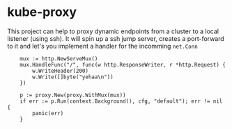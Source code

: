 # kube-proxy

This project can help to proxy dynamic endpoints from a cluster to a local listener (using ssh). It will spin up a ssh jump server, creates a port-forward to it and let's you implement a handler for the incomming `net.Conn`

```golang
	mux := http.NewServeMux()
	mux.HandleFunc("/", func(w http.ResponseWriter, r *http.Request) {
		w.WriteHeader(200)
		w.Write([]byte("yehaa\n"))
	})

	p := proxy.New(proxy.WithMux(mux))
	if err := p.Run(context.Background(), cfg, "default"); err != nil {
		panic(err)
	}
```
